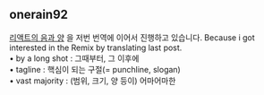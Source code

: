 <h2>onerain92</h2><a href="https://www.notion.so/study66/Remix-The-Yang-to-React-s-Yin-85eda72345ea4865b191a39434632c30#a6277e0c60d244b8884f9f0c7a2c1e6b">리액트의 음과 양</a> 을 저번 번역에 이어서 진행하고 있습니다. Because i got interested in the Remix by translating last post.<br>• by a long shot : 그때부터, 그 이후에<br>• tagline : 핵심이 되는 구절(= punchline, slogan)<br>• vast majority : (범위, 크기, 양 등이) 어마어마한